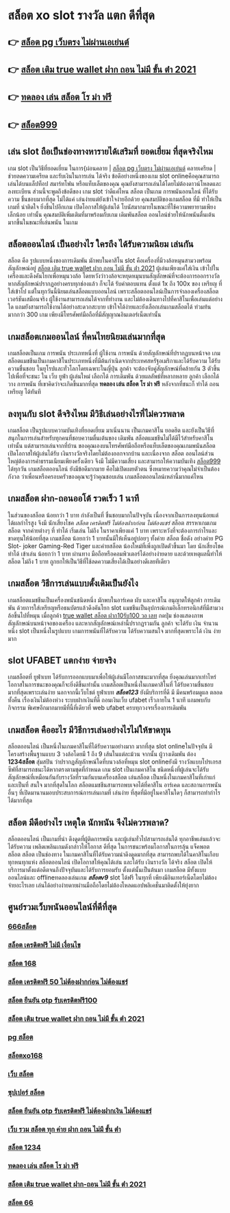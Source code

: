 # สล็อต xo  slot  รางวัล แตก ดีที่สุด

## 👉 [สล็อต pg เว็บตรง ไม่ผ่านเอเย่นต์](https://m.gamblerape.com/login?action=login)
## 👉 [สล็อต เติม true wallet ฝาก ถอน ไม่มี ขั้น ต่ํา 2021](https://www.gamblerape.com/)
## 👉 [ทดลอง เล่น สล็อต โร ม่า ฟรี](https://m.gamblerape.com/login?action=login)
## 👉 [สล็อต999](https://m.gamblerape.com/login?action=login)

## เล่น slot ถือเป็นช่องทางหารายได้เสริมที่ ยอดเยี่ยม ที่สุดจริงไหม

เกม slot เป็นวิธีที่ยอดเยี่ยม ในการ{ผ่อนคลาย | [สล็อต pg เว็บตรง ไม่ผ่านเอเย่นต์](https://www.gamblerape.com/) คลายเครียด | ช่วยลดความเครียด และรับเงินในการเล่น ได้จริง ข้อดีอย่างหนึ่งของเกม slot onlineคือคุณสามารถเล่นได้บนแล็ปท็อป สมาร์ทโฟน หรือแท็บเล็ตของคุณ คุณยังสามารถเล่นได้โดยไม่ต้องดาวน์โหลดและลงทะเบียน ส่วนนี้จะพูดถึงข้อดีของ เกม slot ว่าดีแค่ไหน  สล็อต เป็นเกม การพนันออนไลน์ ที่ได้รับความ ชื่นชอบมากที่สุด  ไม่ได้แค่ เล่นง่ายแต่ยังเข้าใจง่ายอีกด้วย คุณสมบัติของเกมสล็อต ที่มี ทำให้เป็นเกมที่ น่าติดใจ ยิ่งขึ้นไปอีกเกม เปิดโอกาสให้ผู้เล่นได้ โบนัสมากมายในขณะที่ใช้ความพยายามเพียง เล็กน้อย เท่านั้น คุณสมบัติเพิ่มเติมที่มาพร้อมกับเกม เดิมพันสล็อต  ออนไลน์ช่วยให้นักพนันตื่นเต้น มากขึ้นในขณะที่เล่นพนัน ในเกม


## สล็อตออนไลน์  เป็นอย่างไร ใครถึง ได้รับความนิยม เล่นกัน

สล็อต  คือ รูปแบบหนึ่งของการเดิมพัน  มักพบในคาสิโน   slot  คือเครื่องที่มีวงล้อหมุนสามวงพร้อมสัญลักษณ์อยู่ [สล็อต เติม true wallet ฝาก ถอน ไม่มี ขั้น ต่ํา 2021](https://m.gamblerape.com/login?action=login) ผู้เล่นเพียงแค่ใส่เงิน เข้าไปในเครื่องและดึงคันโยกเพื่อหมุนวงล้อ โดยหวังว่าวงล้อจะหยุดหมุนบนสัญลักษณ์ที่จะต้องการออกรางวัล หากสัญลักษณ์ปรากฏอย่างครบทุกช่องแล้ว ก็จะได้ รับค่าตอบแทน ตั้งแต่ 1x ถึง 100x ของ เหรียญ ที่ใส่เข้าไป แต่ในทุกวันนี้นิยมเล่นสล็อตแบบออนไลน์ เพราะสล็อตออนไลน์เป็นการจำลองเครื่องสล็อตเวอร์ชันเสมือนจริง  ผู้ใช้งานสามารถเล่นได้จากที่ทำงาน และไม่ต้องเดินทางไปที่คาสิโนเพื่อเล่นแต่อย่างใด แถมยังสามารถใช้งานได้อย่างสะดวกสะบาย เข้าใจได้ง่ายและยังเลือกเล่นเกมสล็อตได้ ท่วมท้น มากกว่า 300 เกม เพียงมีโทรศัพท์มือถือที่มีสัญญาณอินเตอร์เน็ตเท่านั้น 


##  เกมสล็อตเกมออนไลน์ ที่คนไทยนิยมเล่นมากที่สุด

 เกมสล็อตเป็นเกม  การพนัน ประเภทหนึ่งที่ ผู้ใช้งาน  การพนัน ด้วยสัญลักษณ์ที่ปรากฏบนหน้าจอ  เกมสล็อตแมชชีนเป็นเกมคาสิโนประเภทหนึ่งที่มีต้นกำเนิดจากประเทศสหรัฐอเมริกาและได้รับความ ได้รับความชื่นชอบ ในยุโรปและทั่วโลกโดยเฉพาะในญี่ปุ่น ลูกค้า จะต้องจับคู่สัญลักษณ์ที่คล้ายกัน 3 ตัวขึ้นไปเพื่อที่จะชนะ ใน เว็บ  ยูฟ่า   ผู้เล่นใหม่  เลือกได้  การเดิมพัน ด้วยผลลัพธ์ที่หลากหลาย ลูกค้า  เลือกได้ วาง  การพนัน ที่เขาคิดว่าจะเกิดขึ้นมากที่สุด **ทดลอง เล่น สล็อต โร ม่า ฟรี** หลังจากที่ชนะก็ ทำได้ ถอน เหรียญ ได้ทันที


## ลงทุนกับ slot ดีจริงไหม มีวิธีเล่นอย่างไรที่ไม่ควรพลาด

เกมสล็อต เป็นรูปแบบความบันเทิงที่ยอดเยี่ยม  มาเนิ่นนาน เป็นเกมคาสิโน ยอดฮิต และยังเป็นวิธีที่สนุกในการเล่นสำหรับทุกคนที่ชอบความตื่นเต้นของ เดิมพัน สล็อตแมชชีนไม่ได้มีไว้สำหรับคาสิโนเท่านั้น แต่สามารถเล่นจากที่บ้าน ของคุณเองบนโทรศัพท์มือถือหรือแท็บเล็ตของคุณเกมพนันสล็อต เปิดโอกาสให้ผู้เล่นได้รับ เงินรางวัลจริงโดยไม่ต้องออกจากบ้าน และเนื่องจาก สล็อต ออนไลน์ส่วนใหญ่ต้องการค่าธรรมเนียมเพียงครั้งเดียว จึงมี ไม่มีความเสี่ยง และสามารถให้ความบันเทิง  [สล็อต999](https://www.gamblerape.com/) ได้ทุกวัน เกมสล็อตออนไลน์ ยังมีข้อดีมากมาย คือไม่เปิดเผยตัวตน ซึ่งหมายความว่าคุณไม่จำเป็นต้องกังวล ว่าเพื่อนหรือครอบครัวของคุณจะรู้ว่าคุณชอบเล่น เกมสล็อตออนไลน์เหล่านี้มากแค่ไหน


##  เกมสล็อต ฝาก-ถอนออโต้ รวดเร็ว 1 นาที

ในส่วนของสล็อต  น้อยกว่า   1 บาท กำลังเป็นที่ ชื่นชอบมากในปัจจุบัน เนื่องจากเป็นการลงทุนน้อยแต่ได้ผลกำไรสูง จึงมี นักเสี่ยงโชค *สล็อต เครดิตฟรี ไม่ต้องฝากก่อน ไม่ต้องแชร์* สล็อต สรรหาเกมเกมสล็อต จากค่ายต่างๆ ที่ ทำได้  เริ่มเล่น ไม่ถึง  ในราคาเพียงแค่ 1 บาท เพราะหวังที่จะต้องการกำไรและขาดทุนให้น้อยที่สุด  เกมสล็อต น้อยกว่า   1 บาทนั้นมีให้เห็นอยู่บ่อยๆ  ทั้งค่าย สล็อต ชื่อดัง อย่างค่าย PG Slot- joker Gaming-Red Tiger และค่ายสล็อต น้องใหม่ที่เพิ่งถูกเปิดตัวขึ้นมา โดย นักเสี่ยงโชค  ทำได้ เข้าเล่น น้อยกว่า  1 บาท ผ่านทาง มือถือหรือคอมพิวเตอร์ได้อย่างง่ายดาย และด้วยเหตุผลนี้ทำให้ สล็อต  ไม่ถึง  1 บาท ถูกยกให้เป็นวิธีที่ใช้ลดความเสี่ยงได้เป็นอย่างดีเลยทีเดียว


##  เกมสล็อต วิธีการเล่นแบบดั้งเดิมเป็นยังไง

 เกมสล็อตแมชชีนเป็นเครื่องพนันชนิดหนึ่ง มักพบในอาร์เคด ผับ และคาสิโน อนุญาตให้ลูกค้า  การเดิมพัน ด้วยการใส่เหรียญหรือธนบัตรแล้วดึงคันโยก  slot แมชชีนเป็นอุปกรณ์เกมอิเล็กทรอนิกส์ที่มีสามวงล้อขึ้นไปที่หมุน เมื่อลูกค้า [true wallet สล็อต ฝาก10รับ100 วอ เลท](https://m.gamblerape.com/login?action=register) กดปุ่ม ช่องแสดงภาพสัญลักษณ์บนหน้าจอของเครื่อง และหากสัญลักษณ์เหล่านี้ปรากฏรวมกัน ลูกค้า จะได้รับ เงิน จำนวนหนึ่ง  slot เป็นหนึ่งในรูปแบบ  เกมการพนันที่ได้รับความ  ได้รับความสนใจ มากที่สุดเพราะได้ เงิน ง่ายมาก


##  slot  UFABET แตกง่าย จ่ายจริง

 เกมสล็อตที่ ยูฟ่าเบท   ได้รับการออกแบบมาเพื่อให้ผู้เล่นมีโอกาสชนะมากที่สุด ยิ่งคุณเล่นมากเท่าไหร่ โอกาสในการชนะของคุณก็จะยิ่งดีขึ้นเท่านั้น  เกมสล็อตเป็นหนึ่งในเกมคาสิโนที่ ได้รับความชื่นชอบ มากที่สุดเพราะเล่นง่าย  นอกจากนี้เว็บไชต์ ยูฟ่าเบท  ***สล็อต123*** ยังมีบริการที่ดี มี มีคนพร้อมดูแล ตลอดทั้งคืน  เรื่องเงินไม่ต้องห่วง ระบบฝากเงินที่ดี    ถอนเงินเว็บ ufabet  เร็วภายใน 1 นาที แถมพบกับกิจกรรม  พิเศษอีกมากมายมีที่นี้ที่เดียวที่ web  ufabet   ครบทุกวงจรเรื่องการเดิมพัน 


##  เกมสล็อต คืออะไร มีวิธีการเล่นอย่างไรไม่ให้ขาดทุน

 สล็อตออนไลน์ เป็นหนึ่งในเกมคาสิโนที่ได้รับความอย่างมาก มากที่สุด  slot onlineในปัจจุบัน มีโครงสร้างพื้นฐานแบบ 3 วงล้อโดยมี 1 ถึง 9 เส้นในแต่ละม้วน จากนั้น ผู้วางเดิมพัน ต้อง **1234สล็อต** สุ่มสปิน ว่าปรากฏสัญลักษณ์ใดที่บนวงล้อที่หมุน  slot onlineยังมี รางวัลแบบโปรเกรสซีฟที่สามารถชนะได้หากตรงตามชุดที่กำหนด เกม slot เป็นเกมคาสิโน ชนิดหนึ่งที่ผู้เล่นจะได้รับสัญลักษณ์ที่เหมือนกันกับรางวัลที่รวมกันบนเครื่องสล็อต เล่นสล็อต เป็นหนึ่งในเกมคาสิโนที่เก่าแก่ และเป็นที่ สนใจ มากที่สุดในโลก สล็อตแมชชีนสามารถพบเจอได้ที่คาสิโน อาร์เคด และสถานการพนันอื่นๆ ที่เปิดมานานมอบประสบการณ์การเล่นเกมที่ เล่นง่าย ที่สุดที่มีอยู่ในคาสิโนใดๆ ก็สามารถทำกำไรได้มากที่สุด 

## สล็อต  มีดีอย่างไร เหตุใด  นักพนัน จึงไม่ควรพลาด?

 สล็อตออนไลน์ เป็นเกมที่น่า ดึงดูดที่ผู้ติดการพนัน และผู้เล่นทั่วไปสามารถเล่นได้ ทุกอาชีพเล่นแล้วจะได้รับความ เพลิดเพลินเกมดังกล่าวให้โอกาส ดีที่สุด ในการชนะพร้อมโอกาสในการลุ้น แจ็คพอต  สล็อต  สล็อต  เป็นช่องทาง ในเกมคาสิโนที่ได้รับความน่าดึงดูดมากที่สุด สามารถพบได้ในคาสิโนเกือบ ทุกหนทุกแห่ง  สล็อตออนไลน์ เปิดโอกาสให้คุณได้เล่น และได้รับ เงินรางวัล ได้จริง สล็อต  เปิดให้บริการมาตั้งแต่อดีตจนถึงปัจจุบันและได้รับการยอมรับ ตั้งแต่นั้นเป็นต้นมา เกมสล็อต มีทั้งแบบ ออนไลน์และ offlineทดลองเล่นเกม ***สล็อตv9*** slot ได้ฟรี ในทุกที่ เพียงมีอินเทอร์เน็ตโดยไม่ต้องจ่ายอะไรเลย เล่นได้อย่างง่ายดายผ่านมือถือโดยไม่ต้องโหลดแอปพลิเคชั่นมาติดตั้งให้ยุ่งยาก 


## ศูนย์รวมเว็บพนันออนไลน์ที่ดีที่สุด

### [666สล็อต](https://atom.io/themes/สมัคร%20สล็อตเว็บตรง%20แตกง่าย%202022%20แตกง่ายมาก%20เว็บพนันออนไลน์ที่ครบที่สุด%20ฝากถอนไม่มีขั้นต่ำ%20102119)
### [สล็อต เครดิตฟรี ไม่มี เงื่อนไข](https://atom.io/themes/สมัคร%20สล็อต%20เว็บตรง%20ขั้นต่ำ%201%20บาท%20แตกง่ายมาก%20เว็บพนันออนไลน์ที่ครบที่สุด%20ฝากถอนไม่มีขั้นต่ำ%20102277)
### [สล็อต 168](https://atom.io/themes/สมัคร%20สล็อต%20เว็บตรง%20ขั้นต่ำ%201%20บาท%20แตกง่ายมาก%20เว็บพนันออนไลน์ที่ครบที่สุด%20ฝากถอนไม่มีขั้นต่ำ%20102182)
### [สล็อต เครดิตฟรี 50 ไม่ต้องฝากก่อน ไม่ต้องแชร์](https://atom.io/themes/สมัคร%20สล็อต%20เว็บตรง%20ขั้นต่ำ%201%20บาท%20แตกง่ายมาก%20เว็บพนันออนไลน์ที่ครบที่สุด%20ฝากถอนไม่มีขั้นต่ำ%20102316)
### [สล็อต ยืนยัน otp รับเครดิตฟรี100](https://atom.io/themes/สมัคร%20สล็อต%20เว็บตรง%20ขั้นต่ำ%201%20บาท%20แตกง่ายมาก%20เว็บพนันออนไลน์ที่ครบที่สุด%20ฝากถอนไม่มีขั้นต่ำ%20102379)
### [สล็อต เติม true wallet ฝาก ถอน ไม่มี ขั้น ต่ํา 2021](https://atom.io/themes/สมัคร%20สล็อต88%20แตกง่ายมาก%20เว็บพนันออนไลน์ที่ครบที่สุด%20ฝากถอนไม่มีขั้นต่ำ%20102025)
### [pg สล็อต](https://atom.io/themes/สมัคร%20สล็อต%20เว็บตรง%20ขั้นต่ำ%201%20บาท%20แตกง่ายมาก%20เว็บพนันออนไลน์ที่ครบที่สุด%20ฝากถอนไม่มีขั้นต่ำ%20102495)
### [สล็อตxo168](https://atom.io/themes/สมัคร%20สล็อต%20เว็บตรง%20ขั้นต่ำ%201%20บาท%20แตกง่ายมาก%20เว็บพนันออนไลน์ที่ครบที่สุด%20ฝากถอนไม่มีขั้นต่ำ%20102443)
### [เว็บ สล็อต](https://atom.io/themes/สมัคร%20สล็อต%20เว็บตรง%20ขั้นต่ำ%201%20บาท%20แตกง่ายมาก%20เว็บพนันออนไลน์ที่ครบที่สุด%20ฝากถอนไม่มีขั้นต่ำ%20102355)
### [ซุปเปอร์ สล็อต](https://atom.io/themes/สมัคร%20สล็อต%20เว็บตรง%20ขั้นต่ำ%201%20บาท%20แตกง่ายมาก%20เว็บพนันออนไลน์ที่ครบที่สุด%20ฝากถอนไม่มีขั้นต่ำ%20102450)
### [สล็อต ยืนยัน otp รับเครดิตฟรี ไม่ต้องฝากเงิน ไม่ต้องแชร์](https://atom.io/themes/สมัคร%20สล็อตเว็บตรง777%20แตกง่ายมาก%20เว็บพนันออนไลน์ที่ครบที่สุด%20ฝากถอนไม่มีขั้นต่ำ%20102101)
### [เว็บ รวม สล็อต ทุก ค่าย ฝาก ถอน ไม่มี ขั้น ต่ํา](https://atom.io/themes/สมัคร%20สล็อต%20เว็บตรง%20ขั้นต่ำ%201%20บาท%20แตกง่ายมาก%20เว็บพนันออนไลน์ที่ครบที่สุด%20ฝากถอนไม่มีขั้นต่ำ%20102486)
### [สล็อต 1234](https://atom.io/themes/สมัคร%20สล็อต%20เว็บตรง%20ขั้นต่ำ%201%20บาท%20แตกง่ายมาก%20เว็บพนันออนไลน์ที่ครบที่สุด%20ฝากถอนไม่มีขั้นต่ำ%20102282)
### [ทดลอง เล่น สล็อต โร ม่า ฟรี](https://atom.io/themes/สมัคร%20สล็อต%20เว็บตรง%20ขั้นต่ำ%201%20บาท%20แตกง่ายมาก%20เว็บพนันออนไลน์ที่ครบที่สุด%20ฝากถอนไม่มีขั้นต่ำ%20102461)
### [สล็อต เติม true wallet ฝาก-ถอน ไม่มี ขั้น ต่ํา 2021](https://atom.io/themes/สมัคร%20สล็อต%20เว็บตรง%20ขั้นต่ำ%201%20บาท%20แตกง่ายมาก%20เว็บพนันออนไลน์ที่ครบที่สุด%20ฝากถอนไม่มีขั้นต่ำ%20102280)
### [สล็อต 66](https://atom.io/themes/สมัคร%20เว็บสล็อตแตกบ่อย%20แตกง่ายมาก%20เว็บพนันออนไลน์ที่ครบที่สุด%20ฝากถอนไม่มีขั้นต่ำ%20102053)